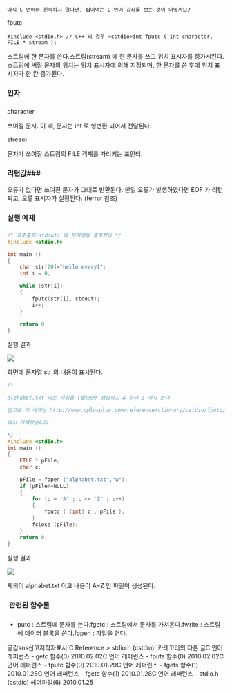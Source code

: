 

```warning
아직 C 언어와 친숙하지 않다면, 씹어먹는 C 언어 강좌를 보는 것이 어떻까요?

```

fputc
```info
#include <stdio.h> // C++ 의 경우 <cstdio>int fputc ( int character, FILE * stream );
```



스트림에 한 문자를 쓴다.스트림(stream) 에 한 문자를 쓰고 위치 표시자를 증가시킨다. 
스트림에 써질 문자의 위치는 위치 표시자에 의해 지정되며, 한 문자를 쓴 후에 위치 표시자가 한 칸 증가된다. 

### 인자
### 
character

쓰여질 문자. 이 때, 문자는 int 로 형변환 되어서 전달된다.

stream

문자가 쓰여질 스트림의 FILE 객체를 가리키는 포인터.

### 리턴값### 

오류가 없다면 쓰여진 문자가 그대로 반환된다. 
만일 오류가 발생하였다면 EOF 가 리턴되고, 오류 표시자가 설정된다. (ferror 참조)

### 실행 예제
### 
```cpp
/* 표준출력(stdout) 에 문자열을 출력한다 */
#include <stdio.h>

int main ()
{
    char str[20]="hello every1";
    int i = 0;

    while (str[i])
    {
        fputc(str[i], stdout);
        i++;
    }

    return 0;
}
```

실행 결과

![](http://img1.daumcdn.net/thumb/R1920x0/?fname=http%3A%2F%2Fcfile8.uf.tistory.com%2Fimage%2F1738630D4B61C80E01732A)

화면에 문자열 str 의 내용이 표시된다. 

```cpp
/* 

alphabet.txt 라는 파일을 (없으면) 생성하고 A 부터 Z 까지 쓴다.

참고로 이 예제는 http://www.cplusplus.com/reference/clibrary/cstdio/fputc/

에서 가져왔습니다. 

*/
#include <stdio.h>
int main ()
{
    FILE * pFile;
    char c;

    pFile = fopen ("alphabet.txt","w");
    if (pFile!=NULL)
    {
        for (c = 'A' ; c <= 'Z' ; c++)
        {
            fputc ( (int) c , pFile );
        }
        fclose (pFile);
    }
    return 0;
}

```

실행 결과

![](http://img1.daumcdn.net/thumb/R1920x0/?fname=http%3A%2F%2Fcfile30.uf.tistory.com%2Fimage%2F1869230C4B61C795010616)

제목이 alphabet.txt 이고 내용이 A~Z 인 파일이 생성된다.

###  관련된 함수들
### 
* putc : 스트림에 문자를 쓴다.fgetc : 스트림에서 문자를 가져온다.fwrite : 스트림에 데이터 블록을 쓴다.fopen : 파일을 연다. 



공감sns신고저작자표시'C Reference > stdio.h (cstdio)' 카테고리의 다른 글C 언어 레퍼런스 - getc 함수(0)
2010.02.02C 언어 레퍼런스 - fputs 함수(0)
2010.02.02C 언어 레퍼런스 -  fputc 함수(0)
2010.01.29C 언어 레퍼런스 - fgets 함수(1)
2010.01.28C 언어 레퍼런스 - fgetc 함수(1)
2010.01.28C 언어 레퍼런스 - stdio.h (cstdio) 헤더파일(6)
2010.01.25


